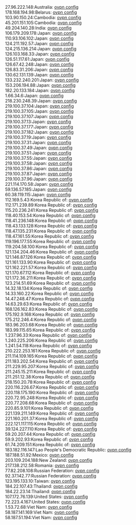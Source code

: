27.96.222.148:Australia: [ovpn config](vpn/27_96_222_148.ovpn)  
178.168.194.98:Belarus: [ovpn config](vpn/178_168_194_98.ovpn)  
103.90.150.24:Cambodia: [ovpn config](vpn/103_90_150_24.ovpn)  
45.201.151.105:Cambodia: [ovpn config](vpn/45_201_151_105.ovpn)  
49.204.140.28:India: [ovpn config](vpn/49_204_140_28.ovpn)  
106.179.209.178:Japan: [ovpn config](vpn/106_179_209_178.ovpn)  
110.93.106.102:Japan: [ovpn config](vpn/110_93_106_102.ovpn)  
124.211.192.57:Japan: [ovpn config](vpn/124_211_192_57.ovpn)  
124.215.136.214:Japan: [ovpn config](vpn/124_215_136_214.ovpn)  
126.103.168.33:Japan: [ovpn config](vpn/126_103_168_33.ovpn)  
126.51.117.61:Japan: [ovpn config](vpn/126_51_117_61.ovpn)  
126.67.42.248:Japan: [ovpn config](vpn/126_67_42_248.ovpn)  
126.83.31.206:Japan: [ovpn config](vpn/126_83_31_206.ovpn)  
130.62.131.139:Japan: [ovpn config](vpn/130_62_131_139.ovpn)  
133.232.240.201:Japan: [ovpn config](vpn/133_232_240_201.ovpn)  
153.206.194.88:Japan: [ovpn config](vpn/153_206_194_88.ovpn)  
182.20.133.184:Japan: [ovpn config](vpn/182_20_133_184.ovpn)  
1.66.34.6:Japan: [ovpn config](vpn/1_66_34_6.ovpn)  
218.230.248.39:Japan: [ovpn config](vpn/218_230_248_39.ovpn)  
219.100.37.104:Japan: [ovpn config](vpn/219_100_37_104.ovpn)  
219.100.37.105:Japan: [ovpn config](vpn/219_100_37_105.ovpn)  
219.100.37.107:Japan: [ovpn config](vpn/219_100_37_107.ovpn)  
219.100.37.13:Japan: [ovpn config](vpn/219_100_37_13.ovpn)  
219.100.37.177:Japan: [ovpn config](vpn/219_100_37_177.ovpn)  
219.100.37.182:Japan: [ovpn config](vpn/219_100_37_182.ovpn)  
219.100.37.19:Japan: [ovpn config](vpn/219_100_37_19.ovpn)  
219.100.37.31:Japan: [ovpn config](vpn/219_100_37_31.ovpn)  
219.100.37.49:Japan: [ovpn config](vpn/219_100_37_49.ovpn)  
219.100.37.51:Japan: [ovpn config](vpn/219_100_37_51.ovpn)  
219.100.37.55:Japan: [ovpn config](vpn/219_100_37_55.ovpn)  
219.100.37.58:Japan: [ovpn config](vpn/219_100_37_58.ovpn)  
219.100.37.86:Japan: [ovpn config](vpn/219_100_37_86.ovpn)  
219.100.37.87:Japan: [ovpn config](vpn/219_100_37_87.ovpn)  
219.100.37.96:Japan: [ovpn config](vpn/219_100_37_96.ovpn)  
221.114.170.58:Japan: [ovpn config](vpn/221_114_170_58.ovpn)  
59.136.57.185:Japan: [ovpn config](vpn/59_136_57_185.ovpn)  
60.38.119.115:Japan: [ovpn config](vpn/60_38_119_115.ovpn)  
112.169.5.43:Korea Republic of: [ovpn config](vpn/112_169_5_43.ovpn)  
112.171.239.89:Korea Republic of: [ovpn config](vpn/112_171_239_89.ovpn)  
115.20.236.241:Korea Republic of: [ovpn config](vpn/115_20_236_241.ovpn)  
118.40.153.54:Korea Republic of: [ovpn config](vpn/118_40_153_54.ovpn)  
118.41.236.148:Korea Republic of: [ovpn config](vpn/118_41_236_148.ovpn)  
118.43.133.128:Korea Republic of: [ovpn config](vpn/118_43_133_128.ovpn)  
118.47.135.231:Korea Republic of: [ovpn config](vpn/118_47_135_231.ovpn)  
118.47.161.55:Korea Republic of: [ovpn config](vpn/118_47_161_55.ovpn)  
119.196.177.55:Korea Republic of: [ovpn config](vpn/119_196_177_55.ovpn)  
119.204.58.100:Korea Republic of: [ovpn config](vpn/119_204_58_100.ovpn)  
121.134.204.46:Korea Republic of: [ovpn config](vpn/121_134_204_46.ovpn)  
121.146.87.126:Korea Republic of: [ovpn config](vpn/121_146_87_126.ovpn)  
121.161.133.90:Korea Republic of: [ovpn config](vpn/121_161_133_90.ovpn)  
121.162.221.57:Korea Republic of: [ovpn config](vpn/121_162_221_57.ovpn)  
121.170.67.112:Korea Republic of: [ovpn config](vpn/121_170_67_112.ovpn)  
121.172.36.211:Korea Republic of: [ovpn config](vpn/121_172_36_211.ovpn)  
123.214.51.69:Korea Republic of: [ovpn config](vpn/123_214_51_69.ovpn)  
14.32.18.134:Korea Republic of: [ovpn config](vpn/14_32_18_134.ovpn)  
14.33.160.22:Korea Republic of: [ovpn config](vpn/14_33_160_22.ovpn)  
14.47.248.47:Korea Republic of: [ovpn config](vpn/14_47_248_47.ovpn)  
14.63.29.63:Korea Republic of: [ovpn config](vpn/14_63_29_63.ovpn)  
168.126.162.83:Korea Republic of: [ovpn config](vpn/168_126_162_83.ovpn)  
175.192.9.168:Korea Republic of: [ovpn config](vpn/175_192_9_168.ovpn)  
175.212.246.4:Korea Republic of: [ovpn config](vpn/175_212_246_4.ovpn)  
183.96.203.68:Korea Republic of: [ovpn config](vpn/183_96_203_68.ovpn)  
183.99.115.65:Korea Republic of: [ovpn config](vpn/183_99_115_65.ovpn)  
1.237.96.33:Korea Republic of: [ovpn config](vpn/1_237_96_33.ovpn)  
1.240.225.206:Korea Republic of: [ovpn config](vpn/1_240_225_206.ovpn)  
1.241.54.118:Korea Republic of: [ovpn config](vpn/1_241_54_118.ovpn)  
210.222.253.161:Korea Republic of: [ovpn config](vpn/210_222_253_161.ovpn)  
211.114.109.165:Korea Republic of: [ovpn config](vpn/211_114_109_165.ovpn)  
211.183.202.54:Korea Republic of: [ovpn config](vpn/211_183_202_54.ovpn)  
211.229.95.207:Korea Republic of: [ovpn config](vpn/211_229_95_207.ovpn)  
211.245.15.211:Korea Republic of: [ovpn config](vpn/211_245_15_211.ovpn)  
211.251.12.38:Korea Republic of: [ovpn config](vpn/211_251_12_38.ovpn)  
218.150.20.78:Korea Republic of: [ovpn config](vpn/218_150_20_78.ovpn)  
220.116.226.67:Korea Republic of: [ovpn config](vpn/220_116_226_67.ovpn)  
220.118.175.190:Korea Republic of: [ovpn config](vpn/220_118_175_190.ovpn)  
220.72.95.248:Korea Republic of: [ovpn config](vpn/220_72_95_248.ovpn)  
220.77.208.68:Korea Republic of: [ovpn config](vpn/220_77_208_68.ovpn)  
220.85.9.101:Korea Republic of: [ovpn config](vpn/220_85_9_101.ovpn)  
221.139.211.149:Korea Republic of: [ovpn config](vpn/221_139_211_149.ovpn)  
221.160.201.37:Korea Republic of: [ovpn config](vpn/221_160_201_37.ovpn)  
222.121.117.115:Korea Republic of: [ovpn config](vpn/222_121_117_115.ovpn)  
39.124.227.110:Korea Republic of: [ovpn config](vpn/39_124_227_110.ovpn)  
59.20.207.44:Korea Republic of: [ovpn config](vpn/59_20_207_44.ovpn)  
59.9.202.93:Korea Republic of: [ovpn config](vpn/59_9_202_93.ovpn)  
61.74.209.151:Korea Republic of: [ovpn config](vpn/61_74_209_151.ovpn)  
183.182.116.147:Lao People's Democratic Republic: [ovpn config](vpn/183_182_116_147.ovpn)  
187.188.51.92:Mexico: [ovpn config](vpn/187_188_51_92.ovpn)  
203.109.204.188:New Zealand: [ovpn config](vpn/203_109_204_188.ovpn)  
217.138.212.58:Romania: [ovpn config](vpn/217_138_212_58.ovpn)  
77.82.208.108:Russian Federation: [ovpn config](vpn/77_82_208_108.ovpn)  
92.37.142.77:Russian Federation: [ovpn config](vpn/92_37_142_77.ovpn)  
123.195.133.10:Taiwan: [ovpn config](vpn/123_195_133_10.ovpn)  
184.22.107.43:Thailand: [ovpn config](vpn/184_22_107_43.ovpn)  
184.22.23.14:Thailand: [ovpn config](vpn/184_22_23_14.ovpn)  
107.172.76.139:United States: [ovpn config](vpn/107_172_76_139.ovpn)  
72.223.4.167:United States: [ovpn config](vpn/72_223_4_167.ovpn)  
1.53.72.68:Viet Nam: [ovpn config](vpn/1_53_72_68.ovpn)  
58.187.141.169:Viet Nam: [ovpn config](vpn/58_187_141_169.ovpn)  
58.187.51.194:Viet Nam: [ovpn config](vpn/58_187_51_194.ovpn)  
